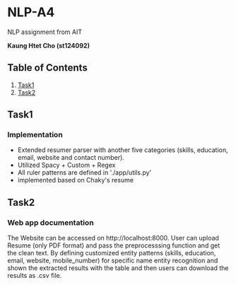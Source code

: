 # NLP-A4
NLP assignment from AIT

**Kaung Htet Cho (st124092)**

## Table of Contents
1. [Task1](#Task1)
2. [Task2](#Task2)


## Task1
### Implementation

- Extended resumer parser with another five categories (skills, education, email, website and contact number).
- Utilized Spacy + Custom + Regex 
- All ruler patterns are defined in './app/utils.py'
- implemented based on Chaky's resume

## Task2
### Web app documentation

The Website can be accessed on http://localhost:8000. User can upload Resume (only PDF format) and pass the preprocesssing function and get the clean text. By defining customized entity patterns (skills, education, email, website, mobile_number) for specific name entity recognition and shown the extracted results with the table and then users can download the results as .csv file.


